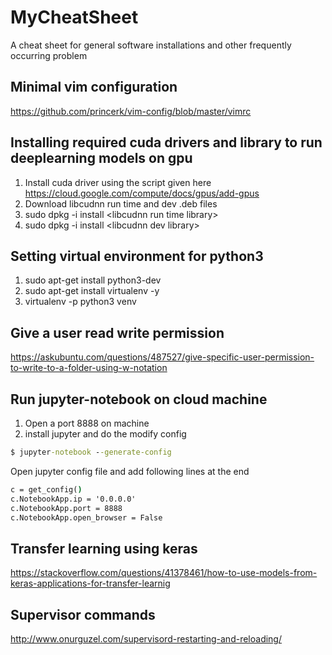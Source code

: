 # MyCheatSheet
A cheat sheet for general software installations and other frequently occurring problem

## Minimal vim configuration
https://github.com/princerk/vim-config/blob/master/vimrc

## Installing required cuda drivers and library to run deeplearning models on gpu
1. Install cuda driver using the script given here https://cloud.google.com/compute/docs/gpus/add-gpus
2. Download libcudnn run time and dev .deb files
3. sudo dpkg -i install &lt;libcudnn run time library>
4. sudo dpkg -i install &lt;libcudnn dev library>

## Setting virtual environment for python3

1. sudo apt-get install python3-dev
2. sudo apt-get install virtualenv -y
3. virtualenv -p python3 venv

## Give a user read write permission
https://askubuntu.com/questions/487527/give-specific-user-permission-to-write-to-a-folder-using-w-notation

## Run jupyter-notebook on cloud machine
1. Open a port 8888 on machine
2. install jupyter and do the modify config
```cmd
$ jupyter-notebook --generate-config
```

Open jupyter config file and add following lines at the end

```cmd
c = get_config()
c.NotebookApp.ip = '0.0.0.0'
c.NotebookApp.port = 8888
c.NotebookApp.open_browser = False
```

## Transfer learning using keras
https://stackoverflow.com/questions/41378461/how-to-use-models-from-keras-applications-for-transfer-learnig

## Supervisor commands
http://www.onurguzel.com/supervisord-restarting-and-reloading/
